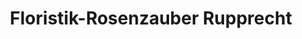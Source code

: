 ---
title: "Floristik-Rosenzauber Rupprecht"
url: /suelfeld/floristik-rosenzauber-rupprecht/
shop: Blumen
---